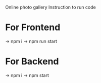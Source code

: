 Online photo gallery
 Instruction to run code
 # For Frontend
 -> npm i
 -> npm run start


# For Backend
 -> npm i
 -> npm start
